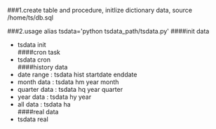 ###1.create table and procedure, initlize dictionary data, 
    source /home/ts/db.sql

###2.usage
    alias tsdata='python tsdata_path/tsdata.py'
####init data
- tsdata init  
####cron task
- tsdata cron  
####history data
- date range : tsdata hist startdate enddate  
- month data : tsdata hm year month  
- quarter data : tsdata hq year quarter  
- year data : tsdata hy year  
- all data : tsdata ha  
####real data
- tsdata real

